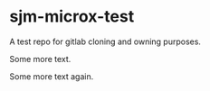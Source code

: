 # sjm-microx-test

A test repo for gitlab cloning and owning purposes.

Some more text.

Some more text again.
